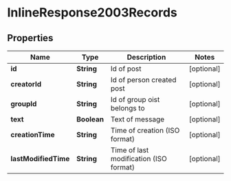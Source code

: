 
# InlineResponse2003Records

## Properties
Name | Type | Description | Notes
------------ | ------------- | ------------- | -------------
**id** | **String** | Id of post |  [optional]
**creatorId** | **String** | Id of person created post |  [optional]
**groupId** | **String** | Id of group oist belongs to |  [optional]
**text** | **Boolean** | Text of message |  [optional]
**creationTime** | **String** | Time of creation (ISO format) |  [optional]
**lastModifiedTime** | **String** | Time of last modification (ISO format) |  [optional]



